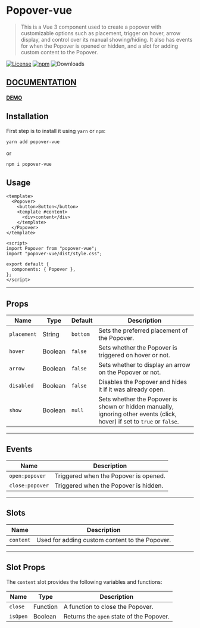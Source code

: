 # Popover-vue

> This is a Vue 3 component used to create a popover with customizable options such as placement, trigger on hover, arrow display, and control over its manual showing/hiding. It also has events for when the Popover is opened or hidden, and a slot for adding custom content to the Popover.

[![License](https://img.shields.io/npm/l/popover-vue)](https://github.com/rameshjs/popover-vue/blob/main/LICENCE)
[![npm](https://img.shields.io/npm/v/popover-vue)](https://www.npmjs.com/package/popover-vue)
![Downloads](https://img.shields.io/npm/dt/popover-vue)

## [DOCUMENTATION](https://rameshjs.github.io/popover-vue/)

#### [DEMO](https://stackblitz.com/edit/popover-vue?file=src%2FApp.vue)

## Installation

First step is to install it using `yarn` or `npm`:

```bash
yarn add popover-vue
```

or

```bash
npm i popover-vue
```

## Usage

```vue
<template>
  <Popover>
    <button>Button</button>
    <template #content>
      <div>content</div>
    </template>
  </Popover>
</template>

<script>
import Popover from "popover-vue";
import "popover-vue/dist/style.css";

export default {
  components: { Popover },
};
</script>
```

---

## Props

| Name        | Type    | Default  | Description                                                                                                             |
| ----------- | ------- | -------- | ----------------------------------------------------------------------------------------------------------------------- |
| `placement` | String  | `bottom` | Sets the preferred placement of the Popover.                                                                            |
| `hover`     | Boolean | `false`  | Sets whether the Popover is triggered on hover or not.                                                                  |
| `arrow`     | Boolean | `false`  | Sets whether to display an arrow on the Popover or not.                                                                 |
| `disabled`  | Boolean | `false`  | Disables the Popover and hides it if it was already open.                                                               |
| `show`      | Boolean | `null`   | Sets whether the Popover is shown or hidden manually, ignoring other events (click, hover) if set to `true` or `false`. |

---

## Events

| Name            | Description                           |
| --------------- | ------------------------------------- |
| `open:popover`  | Triggered when the Popover is opened. |
| `close:popover` | Triggered when the Popover is hidden. |

---

## Slots

| Name      | Description                                    |
| --------- | ---------------------------------------------- |
| `content` | Used for adding custom content to the Popover. |

---

## Slot Props

The `content` slot provides the following variables and functions:

| Name     | Type     | Description                              |
| -------- | -------- | ---------------------------------------- |
| `close`  | Function | A function to close the Popover.         |
| `isOpen` | Boolean  | Returns the `open` state of the Popover. |
